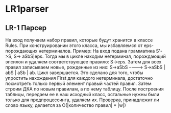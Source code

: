 # LR1parser
LR-1 Парсер
---
На вход получаем набор правил, которые будут хранится в классе Rules. При конструировании этого класса, мы избавляемся от eps-порождающих нетерминалов. Пример:
На вход подана грамматика S'->S, S-> aSbS|eps. Тогда мы в цикле находим нетерминал, порождающий эпсилон и удаляем соответствующее правило: S->eps. Затем для всех правил записываем новые, рожденные из них: S->aSbS ----> S->aSbS | abS | aSb | ab. Цикл завершается. Это сделано для того, чтобы упростить нахождения First для каждого нетерминала, достаточно посмотреть только первый элемент правый частей правил. Затем строим ДКА по новым правилам, а по нему таблицу. После построения таблицы, передаем ее в наш исходный класс, остальные нужны были только для предпроцессинга, удаляем их. Проверка, принадлежит ли слово языку, делается за O(|количество правил| * |w|)
